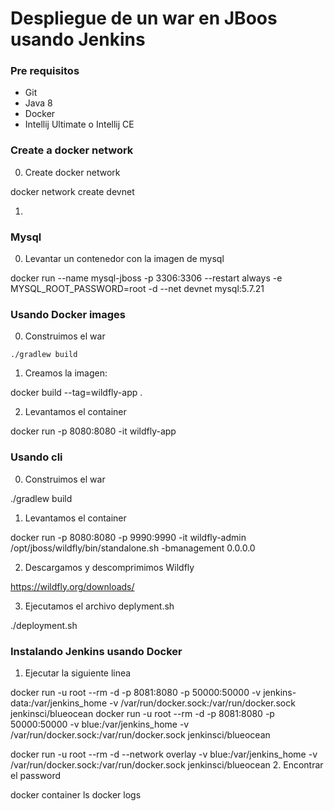 # Despliegue de un war en JBoos usando Jenkins

### Pre requisitos

* Git
* Java 8
* Docker
* Intellij Ultimate o Intellij CE

### Create a docker network

0. Create docker network

docker network create devnet

1. 



### Mysql 

0. Levantar un contenedor con la imagen de mysql

docker run --name mysql-jboss -p 3306:3306  --restart always -e MYSQL_ROOT_PASSWORD=root -d --net devnet mysql:5.7.21 

### Usando Docker images

0. Construimos el war

`./gradlew build`

1. Creamos la imagen:

docker build --tag=wildfly-app .  

2. Levantamos el container

docker run -p 8080:8080 -it wildfly-app 

### Usando cli

0. Construimos el war

./gradlew build  

1. Levantamos el container

docker run -p 8080:8080 -p 9990:9990 -it wildfly-admin /opt/jboss/wildfly/bin/standalone.sh -bmanagement 0.0.0.0 

2. Descargamos y descomprimimos Wildfly

https://wildfly.org/downloads/

3. Ejecutamos el archivo deplyment.sh

./deployment.sh

### Instalando Jenkins usando Docker

1. Ejecutar la siguiente linea

docker run -u root --rm -d -p 8081:8080 -p 50000:50000 -v jenkins-data:/var/jenkins_home -v /var/run/docker.sock:/var/run/docker.sock jenkinsci/blueocean
docker run -u root --rm -d -p 8081:8080 -p 50000:50000 -v blue:/var/jenkins_home -v /var/run/docker.sock:/var/run/docker.sock jenkinsci/blueocean

docker run -u root --rm -d --network overlay -v blue:/var/jenkins_home -v /var/run/docker.sock:/var/run/docker.sock jenkinsci/blueocean 
2. Encontrar el password

docker container ls
docker logs 









 
